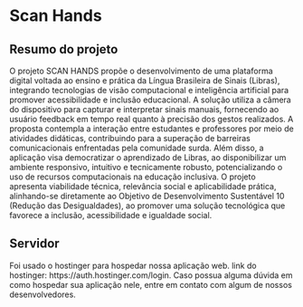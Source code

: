 <h1>Scan Hands</h1>
<h2>Resumo do projeto</h2>
O projeto SCAN HANDS propõe o desenvolvimento de uma plataforma digital voltada ao ensino e prática da Língua Brasileira de Sinais (Libras), integrando tecnologias de visão computacional e inteligência artificial para promover acessibilidade e inclusão educacional. A solução utiliza a câmera do dispositivo para capturar e interpretar sinais manuais, fornecendo ao usuário feedback em tempo real quanto à precisão dos gestos realizados. A proposta contempla a interação entre estudantes e professores por meio de atividades didáticas, contribuindo para a superação de barreiras comunicacionais enfrentadas pela comunidade surda. Além disso, a aplicação visa democratizar o aprendizado de Libras, ao disponibilizar um ambiente responsivo, intuitivo e tecnicamente robusto, potencializando o uso de recursos computacionais na educação inclusiva. O projeto apresenta viabilidade técnica, relevância social e aplicabilidade prática, alinhando-se diretamente ao Objetivo de Desenvolvimento Sustentável 10 (Redução das Desigualdades), ao promover uma solução tecnológica que favorece a inclusão, acessibilidade e igualdade social.
<br>
<h2>Servidor</h2>
Foi usado o hostinger para hospedar nossa aplicação web.
link do hostinger: https://auth.hostinger.com/login.
Caso possua alguma dúvida em como hospedar sua aplicação nele, entre em contato com algum de nossos desenvolvedores.
<br>

